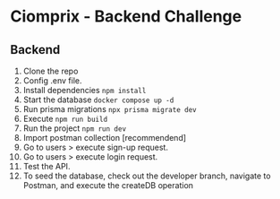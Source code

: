 # Ciomprix - Backend Challenge

## Backend

1. Clone the repo
2. Config .env file.
3. Install dependencies `npm install`
4. Start the database `docker compose up -d`
5. Run prisma migrations `npx prisma migrate dev`
6. Execute `npm run build`
7. Run the project `npm run dev`
8. Import postman collection [recommendend]
9. Go to users > execute sign-up request.
10. Go to users > execute login request.
11. Test the API.
12. To seed the database, check out the developer branch, navigate to Postman, and execute the createDB operation
